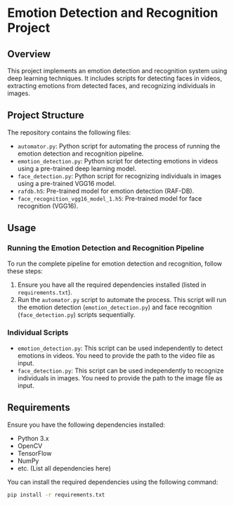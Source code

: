 # Emotion Detection and Recognition Project

## Overview

This project implements an emotion detection and recognition system using deep learning techniques. It includes scripts for detecting faces in videos, extracting emotions from detected faces, and recognizing individuals in images.

## Project Structure

The repository contains the following files:

- `automator.py`: Python script for automating the process of running the emotion detection and recognition pipeline.
- `emotion_detection.py`: Python script for detecting emotions in videos using a pre-trained deep learning model.
- `face_detection.py`: Python script for recognizing individuals in images using a pre-trained VGG16 model.
- `rafdb.h5`: Pre-trained model for emotion detection (RAF-DB).
- `face_recognition_vgg16_model_1.h5`: Pre-trained model for face recognition (VGG16).

## Usage

### Running the Emotion Detection and Recognition Pipeline

To run the complete pipeline for emotion detection and recognition, follow these steps:

1. Ensure you have all the required dependencies installed (listed in `requirements.txt`).
2. Run the `automator.py` script to automate the process. This script will run the emotion detection (`emotion_detection.py`) and face recognition (`face_detection.py`) scripts sequentially.

### Individual Scripts

- `emotion_detection.py`: This script can be used independently to detect emotions in videos. You need to provide the path to the video file as input.
- `face_detection.py`: This script can be used independently to recognize individuals in images. You need to provide the path to the image file as input.

## Requirements

Ensure you have the following dependencies installed:

- Python 3.x
- OpenCV
- TensorFlow
- NumPy
- etc. (List all dependencies here)

You can install the required dependencies using the following command:

```bash
pip install -r requirements.txt
